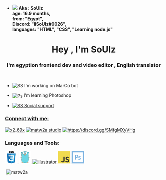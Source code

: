 - <img src="https://cdn.discordapp.com/emojis/944674575667560560.png">  **Aka : SoUlz <br> 
    age: 16.9 months,<br>
    from: "Egypt", <br>
    Discord: "iiSoUlz#0026", <br>
    languages: "HTML", "CSS", "Learning node.js" <br>**


<h1 align="center">Hey , I'm SoUlz</h1>
<h3 align="center">I'm egyption frontend dev and video editor , English translator </h3>


 <p align="left"> <a href="https://twitter.com/" target="blank"><img src="https://img.shields.io/twitter/follow/?logo=twitter&style=for-the-badge" alt="" /></a> </p>

- <p align="left"> <img src="https://cdn.discordapp.com/emojis/944461960160899073.png" alt="SS" height="20" width="20"/> I'm working on MarCo bot <p/>

- <p align="left"> <img align="center" src="https://cdn.discordapp.com/emojis/944449321250717696.png" alt="Ps" height="20" width="20" /> I’m learning Photoshop <p/> 
- <p align="left" > <a href="https://discord.gg/SMfgMXyVHg" target="_blank">  <img src="https://cdn.discordapp.com/emojis/939181111085498459.png" alt="SS" height="20" width="20"/> Social support <p/>  
<h3 align="left">Connect with me:</h3>
<p align="left">
<a href="https://instagram.com/x2_69x" target="blank"><img align="center" src="https://raw.githubusercontent.com/rahuldkjain/github-profile-readme-generator/master/src/images/icons/Social/instagram.svg" alt="x2_69x" height="30" width="40" /></a>
<a href="https://www.youtube.com/c/Souiz Studio" target="blank"><img align="center" src="https://raw.githubusercontent.com/rahuldkjain/github-profile-readme-generator/master/src/images/icons/Social/youtube.svg" alt="matw2a studio" height="30" width="40" /></a>
<a href="https://discord.com/users/779536788058013697" target="blank"><img align="center" src="https://raw.githubusercontent.com/rahuldkjain/github-profile-readme-generator/master/src/images/icons/Social/discord.svg" alt="https://discord.gg/SMfgMXyVHg" height="30" width="40" /></a>
</p>

<h3 align="left">Languages and Tools:</h3>
<p align="left"> <a href="https://www.w3schools.com/css/" target="_blank" rel="noreferrer"> <img src="https://raw.githubusercontent.com/devicons/devicon/master/icons/css3/css3-original-wordmark.svg" alt="css3" width="40" height="40"/> </a> <a href="https://golang.org" target="_blank" rel="noreferrer"> <img src="https://raw.githubusercontent.com/devicons/devicon/master/icons/go/go-original.svg" alt="go" width="40" height="40"/> </a> <a href="https://www.adobe.com/in/products/illustrator.html" target="_blank" rel="noreferrer"> <img src="https://www.vectorlogo.zone/logos/adobe_illustrator/adobe_illustrator-icon.svg" alt="illustrator" width="40" height="40"/> </a> <a href="https://developer.mozilla.org/en-US/docs/Web/JavaScript" target="_blank" rel="noreferrer"> <img src="https://raw.githubusercontent.com/devicons/devicon/master/icons/javascript/javascript-original.svg" alt="javascript" width="40" height="40"/> <a href="https://www.photoshop.com/en" target="_blank" rel="noreferrer"> <img src="https://raw.githubusercontent.com/devicons/devicon/master/icons/photoshop/photoshop-line.svg" alt="photoshop" width="40" height="40"/> </a> </p>

<p>&nbsp;<img align="center" src="https://github-readme-stats.vercel.app/api?username=matw2a&show_icons=true&locale=en" alt="matw2a" /></p>
